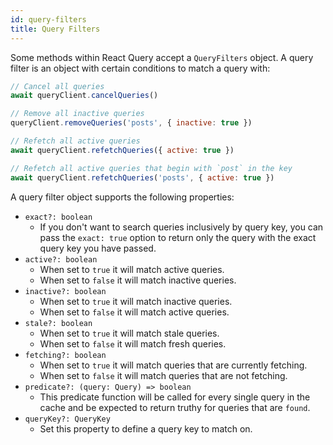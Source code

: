 ```yaml
---
id: query-filters
title: Query Filters
---
```


Some methods within React Query accept a `QueryFilters` object. A query filter is an object with certain conditions to match a query with:

```js
// Cancel all queries
await queryClient.cancelQueries()

// Remove all inactive queries
queryClient.removeQueries('posts', { inactive: true })

// Refetch all active queries
await queryClient.refetchQueries({ active: true })

// Refetch all active queries that begin with `post` in the key
await queryClient.refetchQueries('posts', { active: true })
```

A query filter object supports the following properties:

- `exact?: boolean`
  - If you don't want to search queries inclusively by query key, you can pass the `exact: true` option to return only the query with the exact query key you have passed.
- `active?: boolean`
  - When set to `true` it will match active queries.
  - When set to `false` it will match inactive queries.
- `inactive?: boolean`
  - When set to `true` it will match inactive queries.
  - When set to `false` it will match active queries.
- `stale?: boolean`
  - When set to `true` it will match stale queries.
  - When set to `false` it will match fresh queries.
- `fetching?: boolean`
  - When set to `true` it will match queries that are currently fetching.
  - When set to `false` it will match queries that are not fetching.
- `predicate?: (query: Query) => boolean`
  - This predicate function will be called for every single query in the cache and be expected to return truthy for queries that are `found`.
- `queryKey?: QueryKey`
  - Set this property to define a query key to match on.
